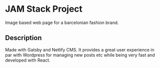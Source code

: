 # JAM Stack Project

Image based web page for a barcelonian fashion brand.

## Description

Made with Gatsby and Netlify CMS. It provides a great user experience in par
with Wordpress for managing new posts etc while being very fast and developed
with React.
